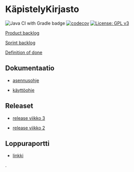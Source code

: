 # KäpistelyKirjasto

![Java CI with Gradle badge](https://github.com/korolainenriikka/ohtu_miniprojekti_2020/workflows/Java%20CI%20with%20Gradle/badge.svg)
[![codecov](https://codecov.io/gh/korolainenriikka/ohtu_miniprojekti_2020/branch/master/graph/badge.svg?token=juDIegiwQ6)](https://codecov.io/gh/korolainenriikka/ohtu_miniprojekti_2020)
[![License: GPL v3](https://img.shields.io/badge/License-GPLv3-blue.svg)](https://www.gnu.org/licenses/gpl-3.0)

[Product backlog](https://docs.google.com/spreadsheets/d/1lKrgeEqtPNm9kK6SKzxoq1SbjpOKOZiiZukaj-w0T6M/edit#gid=1)

[Sprint backlog](https://docs.google.com/spreadsheets/d/1lKrgeEqtPNm9kK6SKzxoq1SbjpOKOZiiZukaj-w0T6M/edit#gid=9)

[Definition of done](https://github.com/korolainenriikka/ohtu_miniprojekti_2020/blob/master/dokumentaatio/DoD.md)

## Dokumentaatio

* [asennusohje](https://github.com/korolainenriikka/ohtu_miniprojekti_2020/blob/master/dokumentaatio/asennus.md)

* [käyttöohje](https://github.com/korolainenriikka/ohtu_miniprojekti_2020/blob/master/dokumentaatio/kaytto.md)

## Releaset

* [release viikko 3](https://github.com/korolainenriikka/ohtu_miniprojekti_2020/releases/tag/v3)

* [release viikko 2](https://github.com/korolainenriikka/ohtu_miniprojekti_2020/releases/tag/2)

## Loppuraportti

* [linkki](https://docs.google.com/document/d/1Tapit_vyEC3EUtg40W6VGnFeBw-SQ-xd-c-LCDNSDbg/edit#)

.
